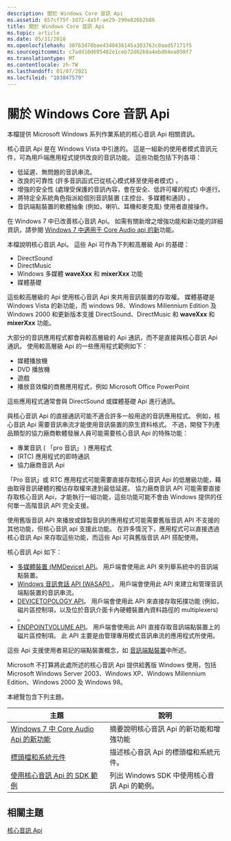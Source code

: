```yaml
---
description: 關於 Windows Core 音訊 Api
ms.assetid: 657cf75f-3d72-4a5f-ae29-299e826b2b86
title: 關於 Windows Core 音訊 Api
ms.topic: article
ms.date: 05/31/2018
ms.openlocfilehash: 30763d70bae4340436145a303763c0aad57171f5
ms.sourcegitcommit: c7add10d695482e1ceb72d62b8a4ebd84ea050f7
ms.translationtype: MT
ms.contentlocale: zh-TW
ms.lasthandoff: 01/07/2021
ms.locfileid: "103847579"
---
```

# <a name="about-the-windows-core-audio-apis"></a>關於 Windows Core 音訊 Api

本檔提供 Microsoft Windows 系列作業系統的核心音訊 Api 相關資訊。

核心音訊 Api 是在 Windows Vista 中引進的。 這是一組新的使用者模式音訊元件，可為用戶端應用程式提供改良的音訊功能。 這些功能包括下列各項：

-   低延遲、無問題的音訊串流。
-   改良的可靠性 (許多音訊函式已從核心模式移至使用者模式) 。
-   增強的安全性 (處理受保護的音訊內容，會在安全、低許可權的程式) 中進行。
-   將特定全系統角色指派給個別音訊裝置 (主控台、多媒體和通訊) 。
-   音訊端點裝置的軟體抽象 (例如，喇叭、耳機和麥克風) 使用者直接操作。

在 Windows 7 中已改善核心音訊 Api。 如需有關新增之增強功能和新功能的詳細資訊，請參閱 [Windows 7 中適用于 Core Audio api 的新](what-s-new-for-core-audio-apis-in-windows-7.md)功能。

本檔說明核心音訊 Api。 這些 Api 可作為下列較高層級 Api 的基礎：

-   DirectSound
-   DirectMusic
-   Windows 多媒體 **waveXxx** 和 **mixerXxx** 功能
-   媒體基礎

這些較高層級的 Api 使用核心音訊 Api 來共用音訊裝置的存取權。 媒體基礎是 Windows Vista 的新功能，而 windows 98、Windows Millennium Edition 及 Windows 2000 和更新版本支援 DirectSound、DirectMusic 和 **waveXxx** 和 **mixerXxx** 功能。

大部分的音訊應用程式都會與較高層級的 Api 通訊，而不是直接與核心音訊 Api 通訊。 使用較高層級 Api 的一些應用程式範例如下：

-   媒體播放機
-   DVD 播放機
-   遊戲
-   播放音效檔的商務應用程式，例如 Microsoft Office PowerPoint

這些應用程式通常會與 DirectSound 或媒體基礎 Api 進行通訊。

與核心音訊 Api 的直接通訊可能不適合許多一般用途的音訊應用程式。 例如，核心音訊 Api 需要音訊串流才能使用音訊裝置的原生資料格式。 不過，開發下列產品類型的協力廠商軟體發展人員可能需要核心音訊 Api 的特殊功能：

-   專業音訊 ( 「pro 音訊」 ) 應用程式
-    (RTC) 應用程式的即時通訊
-   協力廠商音訊 Api

「Pro 音訊」或 RTC 應用程式可能需要直接存取核心音訊 Api 的低層級功能，藉由取得音訊硬體的獨佔存取權來達到最低延遲。 協力廠商音訊 API 可能需要直接存取核心音訊 Api，才能執行一組功能，這些功能可能不會由 Windows 提供的任何單一高階音訊 API 完全支援。

使用舊版音訊 API 來播放或錄製音訊的應用程式可能需要舊版音訊 API 不支援的其他功能，但核心音訊 api 支援此功能。 在許多情況下，應用程式可以直接透過核心音訊 Api 來存取這些功能，而這些 Api 可與舊版音訊 API 搭配使用。

核心音訊 Api 如下：

-   [多媒體裝置 (MMDevice) API](mmdevice-api.md)。 用戶端會使用此 API 來列舉系統中的音訊端點裝置。
-   [Windows 音訊會話 API (WASAPI) ](wasapi.md)。 用戶端會使用此 API 來建立和管理音訊端點裝置的音訊串流。
-   [DEVICETOPOLOGY API](devicetopology-api.md)。 用戶端會使用此 API 來直接存取拓撲功能 (例如，磁片區控制項，以及位於音訊介面卡內硬體裝置內資料路徑的 multiplexers) 。
-   [ENDPOINTVOLUME API](endpointvolume-api.md)。 用戶端會使用此 API 直接存取音訊端點裝置上的磁片區控制項。 此 API 主要是由管理專用模式音訊串流的應用程式所使用。

這些 Api 支援使用者易記的端點裝置概念，如 [音訊端點裝置](audio-endpoint-devices.md)中所述。

Microsoft 不打算將此處所述的核心音訊 Api 提供給舊版 Windows 使用，包括 Microsoft Windows Server 2003、Windows XP、Windows Millennium Edition、Windows 2000 及 Windows 98。

本總覽包含下列主題。



| **主題**                                                                                      | **說明**                                                                           |
|------------------------------------------------------------------------------------------------|-------------------------------------------------------------------------------------------|
| [Windows 7 中 Core Audio Api 的新功能](what-s-new-for-core-audio-apis-in-windows-7.md) | 摘要說明核心音訊 Api 的新功能和增強功能                   |
| [標頭檔和系統元件](header-files-and-system-components.md)                   | 描述核心音訊 Api 的標頭檔和系統元件。                 |
| [使用核心音訊 Api 的 SDK 範例](sdk-samples-that-use-the-core-audio-apis.md)       | 列出 Windows SDK 中使用核心音訊 Api 的範例。                        |




 

## <a name="related-topics"></a>相關主題

<dl> <dt>

[核心音訊 Api](core-audio-apis-in-windows-vista.md)
</dt> </dl>

 

 



